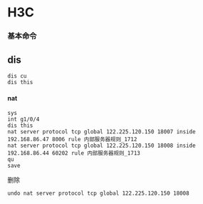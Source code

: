 H3C
===

### 基本命令

## dis

```
dis cu
dis this
```



#### nat

```
sys
int g1/0/4
dis this
nat server protocol tcp global 122.225.120.150 18007 inside 192.168.86.47 8006 rule 内部服务器规则_1712
nat server protocol tcp global 122.225.120.150 18008 inside 192.168.86.44 60202 rule 内部服务器规则_1713
qu
save
```

删除

```
undo nat server protocol tcp global 122.225.120.150 18008 
```

